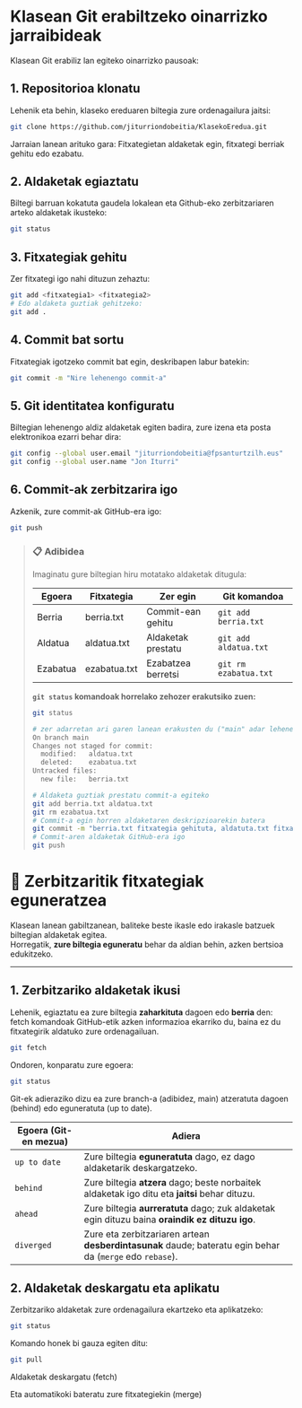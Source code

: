 # Klasean Git erabiltzeko oinarrizko jarraibideak

Klasean Git erabiliz lan egiteko oinarrizko pausoak:

## 1. Repositorioa klonatu
Lehenik eta behin, klaseko ereduaren biltegia zure ordenagailura jaitsi:
```bash
git clone https://github.com/jiturriondobeitia/KlasekoEredua.git
```

Jarraian lanean arituko gara: Fitxategietan aldaketak egin, fitxategi berriak gehitu edo ezabatu.

## 2. Aldaketak egiaztatu
Biltegi barruan kokatuta gaudela lokalean eta Github-eko zerbitzariaren arteko aldaketak ikusteko:
```bash
git status
```

## 3. Fitxategiak gehitu
Zer fitxategi igo nahi dituzun zehaztu:
```bash
git add <fitxategia1> <fitxategia2>
# Edo aldaketa guztiak gehitzeko:
git add .
```

## 4. Commit bat sortu
Fitxategiak igotzeko commit bat egin, deskribapen labur batekin:
```bash
git commit -m "Nire lehenengo commit-a"
```

## 5. Git identitatea konfiguratu
Biltegian lehenengo aldiz aldaketak egiten badira, zure izena eta posta elektronikoa ezarri behar dira:
```bash
git config --global user.email "jiturriondobeitia@fpsanturtzilh.eus"
git config --global user.name "Jon Iturri"
```

## 6. Commit-ak zerbitzarira igo
Azkenik, zure commit-ak GitHub-era igo:
```bash
git push
```

> ### 📋 Adibidea  
> Imaginatu gure biltegian hiru motatako aldaketak ditugula:
>
> | Egoera          | Fitxategia      | Zer egin                   | Git komandoa                                |
> |-----------------|-----------------|----------------------------|---------------------------------------------|
> | Berria          | berria.txt      | Commit-ean gehitu          | `git add berria.txt`                        |
> | Aldatua         | aldatua.txt     | Aldaketak prestatu         | `git add aldatua.txt`                       |
> | Ezabatua        | ezabatua.txt    | Ezabatzea berretsi         | `git rm ezabatua.txt`                      |
>
> **`git status` komandoak horrelako zehozer erakutsiko zuen:**
> ```bash
> git status
>
> # zer adarretan ari garen lanean erakusten du ("main" adar lehenetsia da)
> On branch main
> Changes not staged for commit:
>   modified:   aldatua.txt
>   deleted:    ezabatua.txt
> Untracked files:
>   new file:   berria.txt
>
> # Aldaketa guztiak prestatu commit-a egiteko
> git add berria.txt aldatua.txt
> git rm ezabatua.txt
> # Commit-a egin horren aldaketaren deskripzioarekin batera
> git commit -m "berria.txt fitxategia gehituta, aldatuta.txt fitxategia aldatuta eta ezabatua.txt fitxategia ezabatua"
> # Commit-aren aldaketak GitHub-era igo
> git push
> ```



# 🔄 Zerbitzaritik fitxategiak eguneratzea

Klasean lanean gabiltzanean, baliteke beste ikasle edo irakasle batzuek biltegian aldaketak egitea.  
Horregatik, **zure biltegia eguneratu** behar da aldian behin, azken bertsioa edukitzeko.

---

## 1️. Zerbitzariko aldaketak ikusi
Lehenik, egiaztatu ea zure biltegia **zaharkituta** dagoen edo **berria** den:
fetch komandoak GitHub-etik azken informazioa ekarriko du, baina ez du fitxategirik aldatuko zure ordenagailuan.
```bash
git fetch
```
Ondoren, konparatu zure egoera:
```bash
git status
```
Git-ek adieraziko dizu ea zure branch-a (adibidez, main) atzeratuta dagoen (behind) edo eguneratuta (up to date).

| Egoera (Git-en mezua) | Adiera                                                                                                    |
| --------------------- | --------------------------------------------------------------------------------------------------------- |
| `up to date`          | Zure biltegia **eguneratuta** dago, ez dago aldaketarik deskargatzeko.                                    |
| `behind`              | Zure biltegia **atzera** dago; beste norbaitek aldaketak igo ditu eta **jaitsi** behar dituzu.            |
| `ahead`               | Zure biltegia **aurreratuta** dago; zuk aldaketak egin dituzu baina **oraindik ez dituzu igo**.           |
| `diverged`            | Zure eta zerbitzariaren artean **desberdintasunak** daude; bateratu egin behar da (`merge` edo `rebase`). |

## 2. Aldaketak deskargatu eta aplikatu

Zerbitzariko aldaketak zure ordenagailura ekartzeko eta aplikatzeko:
```bash
git status
```

Komando honek bi gauza egiten ditu:
```bash
git pull
```

Aldaketak deskargatu (fetch)

Eta automatikoki bateratu zure fitxategiekin (merge)

